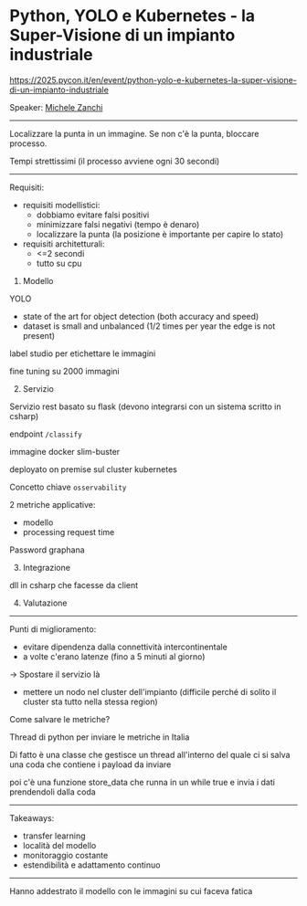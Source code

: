 # Python, YOLO e Kubernetes - la Super-Visione di un impianto industriale

https://2025.pycon.it/en/event/python-yolo-e-kubernetes-la-super-visione-di-un-impianto-industriale

Speaker: [Michele Zanchi](https://www.linkedin.com/in/michele-zanchi-907411168/)

---

Localizzare la punta in un immagine. Se non c'è la punta, bloccare processo.

Tempi strettissimi (il processo avviene ogni 30 secondi)

---

Requisiti:

- requisiti modellistici:
  - dobbiamo evitare falsi positivi
  - minimizzare falsi negativi (tempo è denaro)
  - localizzare la punta (la posizione è importante per capire lo stato)
- requisiti architetturali:
  - <=2 secondi
  - tutto su cpu

1. Modello

YOLO

- state of the art for object detection (both accuracy and speed)
- dataset is small and unbalanced (1/2 times per year the edge is not present)

label studio per etichettare le immagini

fine tuning su 2000 immagini

2. Servizio

Servizio rest basato su flask (devono integrarsi con un sistema scritto in csharp)

endpoint `/classify`

immagine docker slim-buster

deployato on premise sul cluster kubernetes

Concetto chiave `osservability`

2 metriche applicative:
- modello
- processing request time

Password graphana

3. Integrazione

dll in csharp che facesse da client

4. Valutazione

---

Punti di miglioramento:

- evitare dipendenza dalla connettività intercontinentale
- a volte c'erano latenze (fino a 5 minuti al giorno)

-> Spostare il servizio là

- mettere un nodo nel cluster dell'impianto (difficile perché di solito il cluster sta tutto nella stessa region)

Come salvare le metriche?

Thread di python per inviare le metriche in Italia

Di fatto è una classe che gestisce un thread all'interno del quale ci si salva una coda che contiene i payload da inviare

poi c'è una funzione store_data che runna in un while true e invia i dati prendendoli dalla coda

---

Takeaways:

- transfer learning 
- località del modello
- monitoraggio costante
- estendibilità e adattamento continuo


---

Hanno addestrato il modello con le immagini su cui faceva fatica